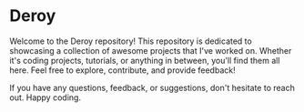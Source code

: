 # Deroy

Welcome to the Deroy repository! This repository is dedicated to showcasing a collection of awesome projects that I've worked on. Whether it's coding projects, tutorials, or anything in between, you'll find them all here. Feel free to explore, contribute, and provide feedback!

If you have any questions, feedback, or suggestions, don't hesitate to reach out. Happy coding.
